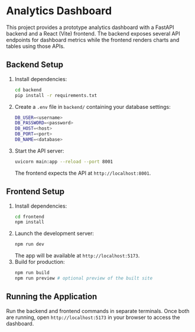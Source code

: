 # Analytics Dashboard

This project provides a prototype analytics dashboard with a FastAPI backend and a React (Vite) frontend. The backend exposes several API endpoints for dashboard metrics while the frontend renders charts and tables using those APIs.

## Backend Setup

1. Install dependencies:
   ```bash
   cd backend
   pip install -r requirements.txt
   ```
2. Create a `.env` file in `backend/` containing your database settings:
   ```bash
   DB_USER=<username>
   DB_PASSWORD=<password>
   DB_HOST=<host>
   DB_PORT=<port>
   DB_NAME=<database>
   ```
3. Start the API server:
   ```bash
   uvicorn main:app --reload --port 8001
   ```
   The frontend expects the API at `http://localhost:8001`.

## Frontend Setup

1. Install dependencies:
   ```bash
   cd frontend
   npm install
   ```
2. Launch the development server:
   ```bash
   npm run dev
   ```
   The app will be available at `http://localhost:5173`.
3. Build for production:
   ```bash
   npm run build
   npm run preview # optional preview of the built site
   ```

## Running the Application

Run the backend and frontend commands in separate terminals. Once both are running, open `http://localhost:5173` in your browser to access the dashboard.
